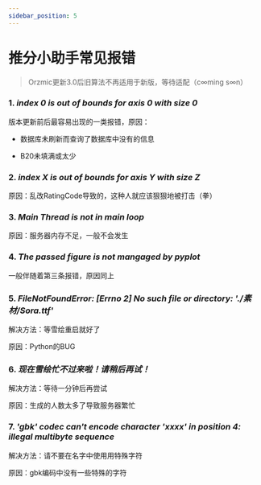 ```yaml
---
sidebar_position: 5
---
```


# 推分小助手常见报错

>Orzmic更新3.0后旧算法不再适用于新版，等待适配（c∞ming s∞n）


### 1. ***index 0 is out of bounds for axis 0 with size 0***

版本更新前后最容易出现的一类报错，原因：

- 数据库未刷新而查询了数据库中没有的信息

- B20未填满或太少

### 2. ***index X is out of bounds for axis Y with size Z***

原因：乱改RatingCode导致的，这种人就应该狠狠地被打击（拳）

### 3. ***Main Thread is not in main loop***

原因：服务器内存不足，一般不会发生

### 4. ***The passed figure is not mangaged by pyplot***

一般伴随着第三条报错，原因同上

### 5. ***FileNotFoundError: [Errno 2] No such file or directory: './素材/Sora.ttf'***

解决方法：等雪绘重启就好了

原因：Python的BUG

### 6. ***现在雪绘忙不过来啦！请稍后再试！***

解决方法：等待一分钟后再尝试

原因：生成的人数太多了导致服务器繁忙

### 7. ***'gbk' codec can't encode character 'xxxx' in position 4: illegal multibyte sequence***

解决方法：请不要在名字中使用用特殊字符

原因：gbk编码中没有一些特殊的字符